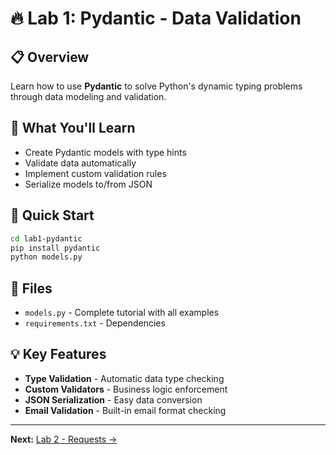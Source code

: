 # 🔥 Lab 1: Pydantic - Data Validation

## 📋 Overview
Learn how to use **Pydantic** to solve Python's dynamic typing problems through data modeling and validation.

## 🎯 What You'll Learn
- Create Pydantic models with type hints
- Validate data automatically
- Implement custom validation rules
- Serialize models to/from JSON

## 🚀 Quick Start

```bash
cd lab1-pydantic
pip install pydantic
python models.py
```

## 📁 Files
- `models.py` - Complete tutorial with all examples
- `requirements.txt` - Dependencies

## 💡 Key Features
- **Type Validation** - Automatic data type checking
- **Custom Validators** - Business logic enforcement  
- **JSON Serialization** - Easy data conversion
- **Email Validation** - Built-in email format checking

---

**Next:** [Lab 2 - Requests →](../lab2-requests)